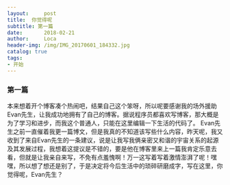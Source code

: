 ```yaml
---
layout:     post                   
title:  你觉得呢              
subtitle: 第一篇       
date:       2018-02-21              
author:     Loca                    
header-img: /img/IMG_20170601_184332.jpg 
catalog: true                       
tags:  
- 开始 
--- 
```

### 第一篇                        
本来想着开个博客凑个热闹吧，结果自己这个笨呀，所以呢要感谢我的场外援助Evan先生，让我成功地拥有了自己的博客。据说程序员都喜欢写博客，那大概是为了学习和进步，而我这个普通人，只能在这里编辑一下生活的代码了。
Evan先生之前一直催着我更一篇博文，但是我真的不知道该写些什么内容，昨天呢，我又收到了来自Evan先生的一条建议，说是让我写我俩亲密又和谐的宇宙关系的起源及其发展过程，我想着这提议是不错的，要是他在博客里来上一篇我肯定乐意去看，但就是让我亲自来写，不免有点羞愧啊！万一这写着写着激情澎湃了呢！嘿嘿，所以想了想还是别了，于是决定将今后生活中的琐碎研磨成字，写在这里，你觉得呢，Evan先生？
